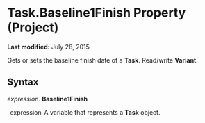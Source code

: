 
# Task.Baseline1Finish Property (Project)

 **Last modified:** July 28, 2015

Gets or sets the baseline finish date of a  **Task**. Read/write  **Variant**.

## Syntax

 _expression_. **Baseline1Finish**

 _expression_A variable that represents a  **Task** object.


